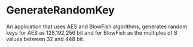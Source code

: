 ﻿# GenerateRandomKey
An application that uses AES and BlowFish algorithms, generates random keys for AES as 128,192,256 bit and for BlowFish as the multiples of 8 values between 32 and 448 bit.
